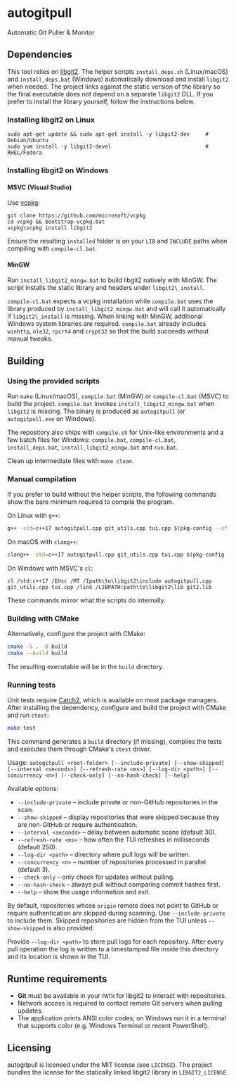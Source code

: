 # autogitpull
Automatic Git Puller & Monitor

## Dependencies
This tool relies on [libgit2](https://libgit2.org/). The helper scripts
`install_deps.sh` (Linux/macOS) and `install_deps.bat` (Windows) automatically
download and install `libgit2` when needed.  The project links against the
static version of the library so the final executable does not depend on a
separate `libgit2` DLL.  If you prefer to install the library yourself, follow
the instructions below.

### Installing libgit2 on Linux
```
sudo apt-get update && sudo apt-get install -y libgit2-dev     # Debian/Ubuntu
sudo yum install -y libgit2-devel                              # RHEL/Fedora
```

### Installing libgit2 on Windows

#### MSVC (Visual Studio)
Use [vcpkg](https://github.com/microsoft/vcpkg):

```
git clone https://github.com/microsoft/vcpkg
cd vcpkg && bootstrap-vcpkg.bat
vcpkg\vcpkg install libgit2
```

Ensure the resulting `installed` folder is on your `LIB` and `INCLUDE`
paths when compiling with `compile-cl.bat`.

#### MinGW
Run `install_libgit2_mingw.bat` to build libgit2 natively with MinGW. The
script installs the static library and headers under `libgit2\_install`.

`compile-cl.bat` expects a vcpkg installation while `compile.bat` uses the
library produced by `install_libgit2_mingw.bat` and will call it
automatically if `libgit2\_install` is missing. When linking with MinGW,
additional Windows system libraries are required. `compile.bat` already
includes `winhttp`, `ole32`, `rpcrt4` and `crypt32` so that the build
succeeds without manual tweaks.

## Building
### Using the provided scripts
Run `make` (Linux/macOS), `compile.bat` (MinGW) or `compile-cl.bat` (MSVC) to
build the project. `compile.bat` invokes `install_libgit2_mingw.bat` when
`libgit2` is missing. The binary is produced as `autogitpull` (or
`autogitpull.exe` on Windows).

The repository also ships with `compile.sh` for Unix-like environments and a few
batch files for Windows: `compile.bat`, `compile-cl.bat`,
`install_deps.bat`, `install_libgit2_mingw.bat` and `run.bat`.

Clean up intermediate files with `make clean`.

### Manual compilation
If you prefer to build without the helper scripts, the following commands show
the bare minimum required to compile the program.

On Linux with `g++`:

```bash
g++ -std=c++17 autogitpull.cpp git_utils.cpp tui.cpp $(pkg-config --cflags --libs libgit2) -pthread -static -o autogitpull
```

On macOS with `clang++`:

```bash
clang++ -std=c++17 autogitpull.cpp git_utils.cpp tui.cpp $(pkg-config --cflags --libs libgit2) -pthread -o autogitpull
```

On Windows with MSVC's `cl`:

```batch
cl /std:c++17 /EHsc /MT /Ipath\to\libgit2\include autogitpull.cpp git_utils.cpp tui.cpp /link /LIBPATH:path\to\libgit2\lib git2.lib
```

These commands mirror what the scripts do internally.

### Building with CMake
Alternatively, configure the project with CMake:

```bash
cmake -S . -B build
cmake --build build
```

The resulting executable will be in the `build` directory.

### Running tests
Unit tests require [Catch2](https://github.com/catchorg/Catch2), which is
available on most package managers. After installing the dependency, configure
and build the project with CMake and run `ctest`:

```bash
make test
```

This command generates a `build` directory (if missing), compiles the tests and
executes them through CMake's `ctest` driver.

Usage: `autogitpull <root-folder> [--include-private] [--show-skipped] [--interval <seconds>] [--refresh-rate <ms>] [--log-dir <path>] [--concurrency <n>] [--check-only] [--no-hash-check] [--help]`

Available options:

* `--include-private` – include private or non-GitHub repositories in the scan.
* `--show-skipped` – display repositories that were skipped because they are non-GitHub or require authentication.
* `--interval <seconds>` – delay between automatic scans (default 30).
* `--refresh-rate <ms>` – how often the TUI refreshes in milliseconds (default 250).
* `--log-dir <path>` – directory where pull logs will be written.
* `--concurrency <n>` – number of repositories processed in parallel (default 3).
* `--check-only` – only check for updates without pulling.
* `--no-hash-check` – always pull without comparing commit hashes first.
* `--help` – show the usage information and exit.

By default, repositories whose `origin` remote does not point to GitHub or require authentication are skipped during scanning. Use `--include-private` to include them. Skipped repositories are hidden from the TUI unless `--show-skipped` is also provided.

Provide `--log-dir <path>` to store pull logs for each repository. After every pull operation the log
is written to a timestamped file inside this directory and its location is shown in the TUI.

## Runtime requirements
* **Git** must be available in your `PATH` for libgit2 to interact with repositories.
* Network access is required to contact remote Git servers when pulling updates.
* The application prints ANSI color codes; on Windows run it in a terminal that
  supports color (e.g. Windows Terminal or recent PowerShell).

## Licensing
autogitpull is licensed under the MIT license (see `LICENSE`). The project
bundles the license for the statically linked libgit2 library in
`LIBGIT2_LICENSE`.
